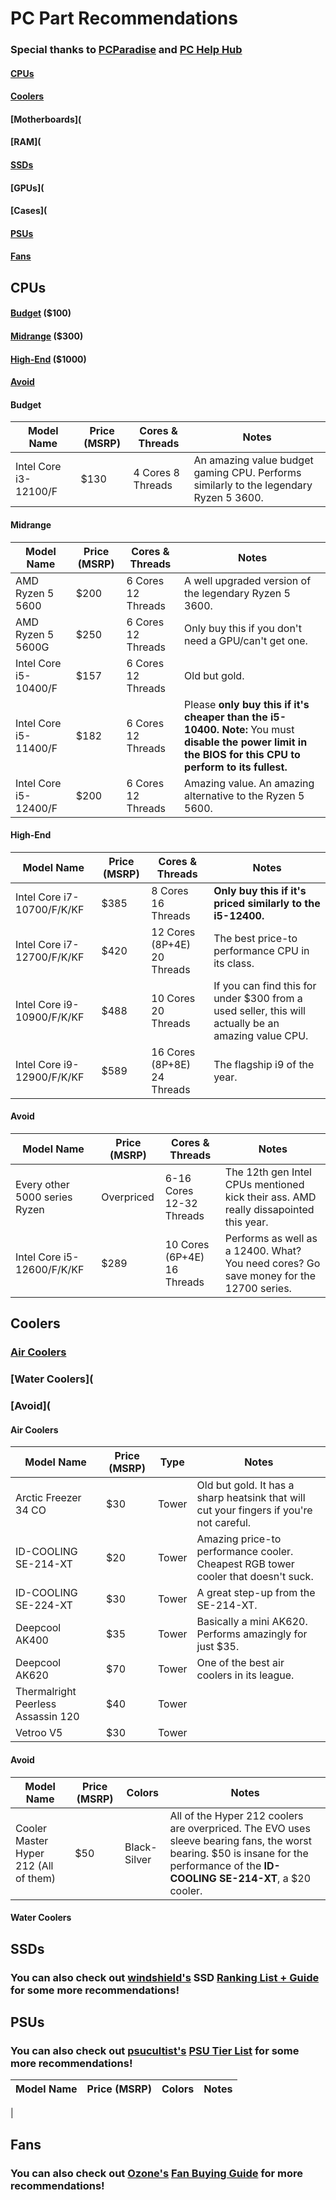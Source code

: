 # PC Part Recommendations

### Special thanks to [PCParadise](https://discord.gg/pcparadise) and [PC Help Hub](https://docs.google.com/presentation/d/1RSXkK6nSBhYbIuJzdbhcuOsKzP1w8auAwaYNd1gGI04/edit?usp=sharing)


#### [CPUs](https://github.com/EmDuck/Tech-Recommendations/blob/main/PC%20PARTS.md#cpus-1)
#### [Coolers](https://github.com/EmDuck/Tech-Recommendations/blob/main/PC%20PARTS.md#coolers-1)
#### [Motherboards](
#### [RAM](
#### [SSDs](https://github.com/EmDuck/Tech-Recommendations/blob/main/PC%20PARTS.md#ssds-1)
#### [GPUs](
#### [Cases](
#### [PSUs](https://github.com/EmDuck/Tech-Recommendations/blob/main/PC%20PARTS.md#psus-1)
#### [Fans](https://github.com/EmDuck/Tech-Recommendations/blob/main/PC%20PARTS.md#fans-1)

## CPUs

#### [Budget](https://github.com/EmDuck/Tech-Recommendations/blob/main/PC%20PARTS.md#budget) ($100)
#### [Midrange](https://github.com/EmDuck/Tech-Recommendations/blob/main/PC%20PARTS.md#midrange) ($300)
#### [High-End](https://github.com/EmDuck/Tech-Recommendations/blob/main/PC%20PARTS.md#high-end) ($1000)
#### [Avoid](https://github.com/EmDuck/Tech-Recommendations/blob/main/PC%20PARTS.md#avoid-1)

#### Budget

| Model Name            | Price (MSRP) | Cores & Threads    | Notes
| --------------------- | ------------ | ------------------ | ------------------------------------------------------------------------------------- |
| Intel Core i3-12100/F | $130         | 4 Cores 8 Threads  | An amazing value budget gaming CPU. Performs similarly to the legendary Ryzen 5 3600. |

#### Midrange

| Model Name            | Price (MSRP) | Cores & Threads    | Notes
| --------------------- | ------------ | ------------------ | ------------------------------------------------------------------------------------------------- |
| AMD Ryzen 5 5600      | $200         | 6 Cores 12 Threads | A well upgraded version of the legendary Ryzen 5 3600.                                            |
| AMD Ryzen 5 5600G     | $250         | 6 Cores 12 Threads | Only buy this if you don't need a GPU/can't get one.
| Intel Core i5-10400/F | $157         | 6 Cores 12 Threads | Old but gold.                                                                                     |
| Intel Core i5-11400/F | $182         | 6 Cores 12 Threads | Please **only buy this if it's cheaper than the i5-10400.** **Note:** You must **disable the power limit in the BIOS for this CPU to perform to its fullest.** |
| Intel Core i5-12400/F | $200         | 6 Cores 12 Threads | Amazing value. An amazing alternative to the Ryzen 5 5600.                                        |

#### High-End 

| Model Name                 | Price (MSRP) | Cores & Threads                  | Notes
| -------------------------- | ------------ | -------------------------------- | ---------------------------------------------------------
| Intel Core i7-10700/F/K/KF | $385         | 8 Cores 16 Threads               | **Only buy this if it's priced similarly to the i5-12400.**
| Intel Core i7-12700/F/K/KF | $420         | 12 Cores (8P+4E) 20 Threads      | The best price-to performance CPU in its class.
| Intel Core i9-10900/F/K/KF | $488         | 10 Cores 20 Threads              | If you can find this for under $300 from a used seller, this will actually be an amazing value CPU.
| Intel Core i9-12900/F/K/KF | $589         | 16 Cores (8P+8E) 24 Threads      | The flagship i9 of the year.

#### Avoid

| Model Name                    | Price (MSRP) | Cores & Threads             | Notes
| ----------------------------- | ------------ | --------------------------- | -------------------------------------------------------------------------------------  |
| Every other 5000 series Ryzen | Overpriced   | 6-16 Cores 12-32 Threads    | The 12th gen Intel CPUs mentioned kick their ass. AMD really dissapointed this year.   |
| Intel Core i5-12600/F/K/KF    | $289         | 10 Cores (6P+4E) 16 Threads | Performs as well as a 12400. What? You need cores? Go save money for the 12700 series. |

## Coolers

### [Air Coolers](https://github.com/EmDuck/Tech-Recommendations/blob/main/PC%20PARTS.md#air-coolers-1)
### [Water Coolers](
### [Avoid](

#### Air Coolers

| Model Name                         | Price (MSRP) | Type  | Notes
| ---------------------------------- | ------------ | ----- | ----------------------------------------------------------------------------------------------------- |
| Arctic Freezer 34 CO               | $30          | Tower | Old but gold. It has a sharp heatsink that will cut your fingers if you're not careful.
| ID-COOLING SE-214-XT               | $20          | Tower | Amazing price-to performance cooler. Cheapest RGB tower cooler that doesn't suck.
| ID-COOLING SE-224-XT               | $30          | Tower | A great step-up from the SE-214-XT.
| Deepcool AK400                     | $35          | Tower | Basically a mini AK620. Performs amazingly for just $35.
| Deepcool AK620                     | $70          | Tower | One of the best air coolers in its league.
| Thermalright Peerless Assassin 120 | $40          | Tower | 
| Vetroo V5                          | $30          | Tower |

#### Avoid

| Model Name                            | Price (MSRP) | Colors       | Notes
| ------------------------------------- | ------------ | ------------ | --------------------------------------------------------------------------------------------- |
| Cooler Master Hyper 212 (All of them) | $50          | Black-Silver | All of the Hyper 212 coolers are overpriced. The EVO uses sleeve bearing fans, the worst bearing. $50 is insane for the performance of the **ID-COOLING SE-214-XT**, a $20 cooler.

#### Water Coolers



## SSDs

### You can also check out [windshield's](https://github.com/windshields) SSD [Ranking List + Guide](https://github.com/windshields/stoRAGE-consumer-SSD-buying-guide/blob/main/SSD%20tier%20list.md) for some more recommendations!



## PSUs

### You can also check out [psucultist's](https://cultists.network/psucultists/) [PSU Tier List](https://cultists.network/140/psu-tier-list/) for some more recommendations!

| Model Name                         | Price (MSRP) | Colors  | Notes
| ---------------------------------- | ------------ | ------- | ----------------------------------------------------------------------------------------------------- |
| 


## Fans

### You can also check out [Ozone's](https://github.com/ozone3950) [Fan Buying Guide](https://github.com/ozone3950/fan-buying-guide) for more recommendations!

